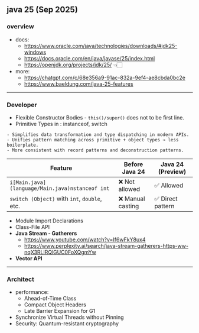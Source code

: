 ## java 25 (Sep 2025)
### overview
- docs:
  - https://www.oracle.com/java/technologies/downloads/#jdk25-windows
  - https://docs.oracle.com/en/java/javase/25/index.html
  - https://openjdk.org/projects/jdk/25/ 👈🏻
- more:
  - https://chatgpt.com/c/68e356a9-91ac-832a-9ef4-ae8cbda0bc2e
  - https://www.baeldung.com/java-25-features
  
---
### Developer
- Flexible Constructor Bodies - `this()/super()` does not to be first line.
- Primitive Types in : instanceof, switch
```
- Simplifies data transformation and type dispatching in modern APIs.
- Unifies pattern matching across primitive + object types → less boilerplate.
- More consistent with record patterns and deconstruction patterns.
```
| Feature                                      | Before Java 24   | Java 24 (Preview) |
| -------------------------------------------- | ---------------- | ----------------- |
| `i[Main.java](language/Main.java)nstanceof int`                             | ❌ Not allowed    | ✅ Allowed         |
| `switch (Object)` with `int`, `double`, etc. | ❌ Manual casting | ✅ Direct pattern  |

- Module Import Declarations
- Class-File API
- **Java Stream - Gatherers**
  - https://www.youtube.com/watch?v=If6wFkY8ux4 
  - https://www.perplexity.ai/search/java-stream-gatherers-https-ww-nqX3RLlRQlGUC0FoXQgmYw
- **Vector API**

---
### Architect
- performance:
  - Ahead-of-Time Class
  - Compact Object Headers
  - Late Barrier Expansion for G1
- Synchronize Virtual Threads without Pinning
- Security: Quantum-resistant cryptography


